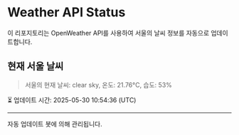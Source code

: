 
# Weather API Status

이 리포지토리는 OpenWeather API를 사용하여 서울의 날씨 정보를 자동으로 업데이트합니다.

## 현재 서울 날씨
> 서울의 현재 날씨: clear sky, 온도: 21.76°C, 습도: 53%

⏳ 업데이트 시간: 2025-05-30 10:54:36 (UTC)

---
자동 업데이트 봇에 의해 관리됩니다.
